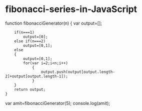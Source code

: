 # fibonacci-series-in-JavaScript
function fibonacciGenerator(n)
    {
        var output=[];

        if(n===1)
            output=[0];
        else if(n===2)
            output=[0,1];
        else
        {
            output=[0,1];
            for(var i=2;i<n;i++)
                {
                    output.push(output[output.length-2]+output[output.length-1]);
                }
        }
        return output;
    }

var amit=fibonacciGenerator(5);
console.log(amit);
